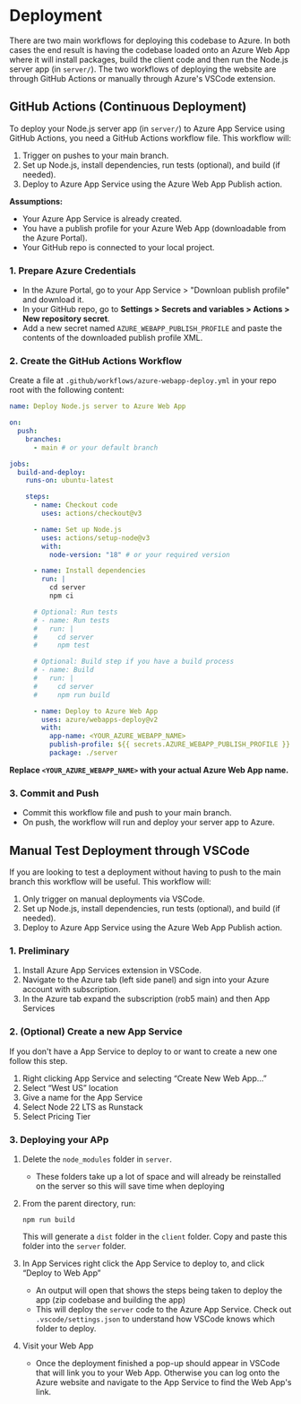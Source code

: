 # Deployment

There are two main workflows for deploying this codebase to Azure. In both cases the end result is having the codebase loaded onto an Azure Web App where it will install packages, build the client code and then run the Node.js server app (in `server/`). The two workflows of deploying the website are through GitHub Actions or manually through Azure's VSCode extension.

## GitHub Actions (Continuous Deployment)

To deploy your Node.js server app (in `server/`) to Azure App Service using GitHub Actions, you need a GitHub Actions workflow file. This workflow will:

1. Trigger on pushes to your main branch.
2. Set up Node.js, install dependencies, run tests (optional), and build (if needed).
3. Deploy to Azure App Service using the Azure Web App Publish action.

**Assumptions:**

- Your Azure App Service is already created.
- You have a publish profile for your Azure Web App (downloadable from the Azure Portal).
- Your GitHub repo is connected to your local project.

### 1. Prepare Azure Credentials

- In the Azure Portal, go to your App Service > "Downloan publish profile" and download it.
- In your GitHub repo, go to **Settings > Secrets and variables > Actions > New repository secret**.
- Add a new secret named `AZURE_WEBAPP_PUBLISH_PROFILE` and paste the contents of the downloaded publish profile XML.

### 2. Create the GitHub Actions Workflow

Create a file at `.github/workflows/azure-webapp-deploy.yml` in your repo root with the following content:

```yaml
name: Deploy Node.js server to Azure Web App

on:
  push:
    branches:
      - main # or your default branch

jobs:
  build-and-deploy:
    runs-on: ubuntu-latest

    steps:
      - name: Checkout code
        uses: actions/checkout@v3

      - name: Set up Node.js
        uses: actions/setup-node@v3
        with:
          node-version: "18" # or your required version

      - name: Install dependencies
        run: |
          cd server
          npm ci

      # Optional: Run tests
      # - name: Run tests
      #   run: |
      #     cd server
      #     npm test

      # Optional: Build step if you have a build process
      # - name: Build
      #   run: |
      #     cd server
      #     npm run build

      - name: Deploy to Azure Web App
        uses: azure/webapps-deploy@v2
        with:
          app-name: <YOUR_AZURE_WEBAPP_NAME>
          publish-profile: ${{ secrets.AZURE_WEBAPP_PUBLISH_PROFILE }}
          package: ./server
```

**Replace `<YOUR_AZURE_WEBAPP_NAME>` with your actual Azure Web App name.**

### 3. Commit and Push

- Commit this workflow file and push to your main branch.
- On push, the workflow will run and deploy your server app to Azure.

## Manual Test Deployment through VSCode

If you are looking to test a deployment without having to push to the main branch this workflow will be useful. This workflow will:

1. Only trigger on manual deployments via VSCode.
2. Set up Node.js, install dependencies, run tests (optional), and build (if needed).
3. Deploy to Azure App Service using the Azure Web App Publish action.

### 1. Preliminary

1. Install Azure App Services extension in VSCode.
2. Navigate to the Azure tab (left side panel) and sign into your Azure account with subscription.
3. In the Azure tab expand the subscription (rob5 main) and then App Services

### 2. (Optional) Create a new App Service

If you don't have a App Service to deploy to or want to create a new one follow this step.

1. Right clicking App Service and selecting “Create New Web App…”
2. Select “West US” location
3. Give a name for the App Service
4. Select Node 22 LTS as Runstack
5. Select Pricing Tier

### 3. Deploying your APp

1. Delete the `node_modules` folder in `server`.
   - These folders take up a lot of space and will already be reinstalled on the server so this will save time when deploying
2. From the parent directory, run:

   ```
   npm run build

   ```

   This will generate a `dist` folder in the `client` folder. Copy and paste this folder into the `server` folder.

3. In App Services right click the App Service to deploy to, and click “Deploy to Web App”
   - An output will open that shows the steps being taken to deploy the app (zip codebase and building the app)
   - This will deploy the `server` code to the Azure App Service. Check out `.vscode/settings.json` to understand how VSCode knows which folder to deploy.
4. Visit your Web App
   - Once the deployment finished a pop-up should appear in VSCode that will link you to your Web App. Otherwise you can log onto the Azure website and navigate to the App Service to find the Web App's link.
